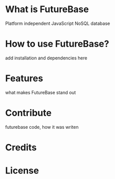 # What is FutureBase

Platform independent JavaScript NoSQL database

# How to use FutureBase?

add installation and dependencies here

# Features

what makes FutureBase stand out

# Contribute

futurebase code, how it was writen

# Credits

# License
